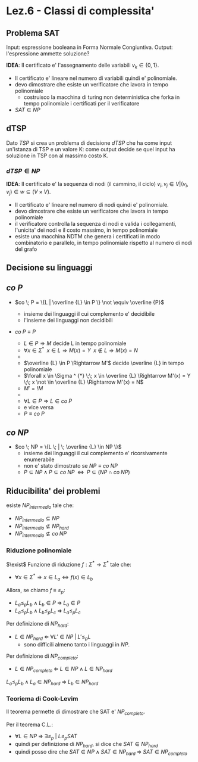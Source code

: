 # Lez.6 - Classi di complessita'

## Problema SAT

Input: espressione booleana in Forma Normale Congiuntiva.
Output: l'espressione ammette soluzione? 

__IDEA__: Il certificato e' l'assegnamento delle variabili $v_k \in \{0,1\}$.
- Il certificato e' lineare nel numero di variabili quindi e' polinomiale.
- devo dimostrare che esiste un verificatore che lavora in tempo polinomiale
  - costruisco la macchina di turing non deterministica che forka in tempo polinomiale i certificati per il verificatore
- $SAT \in NP$

## dTSP

Dato $TSP$ si crea un problema di decisione $dTSP$ che ha come input un'istanza di TSP e un valore K: come output decide se quel input ha soluzione in TSP con al massimo costo K.

### $dTSP \in NP$

__IDEA__: Il certificato e' la sequenza di nodi (il cammino, il ciclo) $v_i,v_j \in V | (v_i, v_j) \in w \subseteq (V \times V)$.
- Il certificato e' lineare nel numero di nodi quindi e' polinomiale.
- devo dimostrare che esiste un verificatore che lavora in tempo polinomiale
- il verificatore controlla la sequenza di nodi e valida i collegamenti, l'unicita' dei nodi e il costo massimo, in tempo polinomiale
- esiste una macchina NDTM che genera i certificati in modo combinatorio e parallelo, in tempo polinomiale rispetto al numero di nodi del grafo

## Decisione su linguaggi

## $co \; P$

- $co \; P = \{L | \overline {L} \in P \} \not \equiv \overline {P}$
  - insieme dei linguaggi il cui complemento e' decidibile
  - l'insieme dei linguaggi non decidibili

- $co \; P \equiv P$
  - $L \in P \Rightarrow M$ decide L in tempo polinomiale
  - $\forall x \in \Sigma ^ {*} \;\; x \in L \Rightarrow M(x) = Y \;\; x \not \in L \Rightarrow M(x) = N$
  -
  - $\overline {L} \in P \Rightarrow M'$ decide \overline {L} in tempo polinomiale
  - $\forall x \in \Sigma ^ {*} \;\; x \in \overline {L} \Rightarrow M'(x) = Y \;\; x \not \in \overline {L} \Rightarrow M'(x) = N$
  - $M' = ! M$
  -
  - $\forall L \in P \Rightarrow L \in co \; P$
  - e vice versa
  - $P \equiv co \; P$

## $co \; NP$

- $co \; NP = \{L \; | \; \overline {L} \in NP \}$
  - insieme dei linguaggi il cui complemento e' ricorsivamente enumerabile
  - non e' stato dimostrato se $NP \equiv co \; NP$
  - $P \subseteq NP \land P \subseteq co \; NP \;\; \Leftrightarrow \;\; P \subseteq (NP \cap co \; NP)$

## Riducibilita' dei problemi

esiste $NP_{intermedio}$ tale che:
- ${NP}_{intermedio} \subseteq NP$
- ${NP}_{intermedio} \not \subseteq {NP}_{hard}$
- ${NP}_{intermedio} \not \subseteq {co \; NP}$

### Riduzione polinomiale

$\exist$ Funzione di riduzione $f : \Sigma^{*} \rightarrow \Sigma^{*}$ tale che:
- $\forall x \in \Sigma^{*} \Rightarrow x \in L_a \Leftrightarrow f(x) \in L_b$

Allora, se chiamo $f \; \equiv \; \leq_p$:
- $L_a \leq_p L_b \; \land \; L_b \in P \; \Rightarrow \; L_a \in P$
- $L_a \leq_p L_b \; \land \; L_b \leq_p L_c \; \Rightarrow \; L_a \leq_p L_c$

Per definizione di ${NP}_{hard}$:
- $L \in {NP}_{hard} \; \Leftarrow \; \forall L' \in NP \; | \; L' \leq_p L$
  - sono difficili almeno tanto i linguaggi in $NP$.

Per definizione di ${NP}_{completo}$:
- $L \in {NP}_{completo} \; \Leftarrow \; L \in NP \; \land \; L \in {NP}_{hard}$

$L_a {\leq}_{p} L_b \; \land \; L_a \in {NP}_{hard} \; \Rightarrow \; L_b \in {NP}_{hard}$

### Teoriema di Cook-Levim

Il teorema permette di dimostrare che SAT e' ${NP}_{completo}$.

Per il teorema C.L.:
- $\forall L \in NP \; \Rightarrow \; \exists \leq_p \; | \; L \leq_p SAT$
- quindi per definizione di ${NP}_{hard}$, si dice che $SAT \in {NP}_{hard}$
- quindi posso dire che $SAT \in NP \; \land \; SAT \in {NP}_{hard} \; \Rightarrow \; SAT \in {NP}_{completo}$